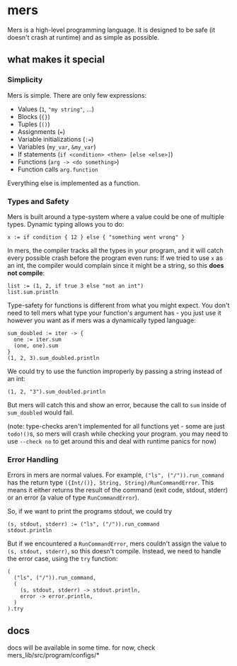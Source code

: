 # mers

Mers is a high-level programming language.
It is designed to be safe (it doesn't crash at runtime) and as simple as possible.

## what makes it special

### Simplicity

Mers is simple. There are only few expressions:

- Values (`1`, `"my string"`, ...)
- Blocks (`{}`)
- Tuples (`()`)
- Assignments (`=`)
- Variable initializations (`:=`)
- Variables (`my_var`, `&my_var`)
- If statements (`if <condition> <then> [else <else>]`)
- Functions (`arg -> <do something>`)
- Function calls `arg.function`

Everything else is implemented as a function.

### Types and Safety

Mers is built around a type-system where a value could be one of multiple types.
Dynamic typing allows you to do:
```
x := if condition { 12 } else { "something went wrong" }
```
In mers, the compiler tracks all the types in your program,
and it will catch every possible crash before the program even runs:
If we tried to use `x` as an int, the compiler would complain since it might be a string, so this **does not compile**:
```
list := (1, 2, if true 3 else "not an int")
list.sum.println
```

Type-safety for functions is different from what you might expect.
You don't need to tell mers what type your function's argument has - you just use it however you want as if mers was a dynamically typed language:
```
sum_doubled := iter -> {
  one := iter.sum
  (one, one).sum
}
(1, 2, 3).sum_doubled.println
```
We could try to use the function improperly by passing a string instead of an int:
```
(1, 2, "3").sum_doubled.println
```
But mers will catch this and show an error, because the call to `sum` inside of `sum_doubled` would fail.

(note: type-checks aren't implemented for all functions yet - some are just `todo!()`s, so mers will crash while checking your program. you may need to use `--check no` to get around this and deal with runtime panics for now)

### Error Handling

Errors in mers are normal values.
For example, `("ls", ("/")).run_command` has the return type `({Int/()}, String, String)/RunCommandError`.
This means it either returns the result of the command (exit code, stdout, stderr) or an error (a value of type `RunCommandError`).

So, if we want to print the programs stdout, we could try

```
(s, stdout, stderr) := ("ls", ("/")).run_command
stdout.println
```

But if we encountered a `RunCommandError`, mers couldn't assign the value to `(s, stdout, stderr)`, so this doesn't compile.
Instead, we need to handle the error case, using the `try` function:

```
(
  ("ls", ("/")).run_command,
  (
    (s, stdout, stderr) -> stdout.println,
    error -> error.println,
  )
).try
```

## docs

docs will be available in some time. for now, check mers_lib/src/program/configs/*
